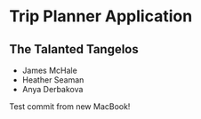 # Trip Planner Application

## The Talanted Tangelos 

* James McHale
* Heather Seaman
* Anya Derbakova

Test commit from new MacBook!
